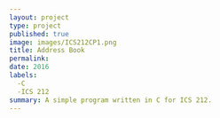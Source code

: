 ```yaml
---
layout: project
type: project
published: true
image: images/ICS212CP1.png
title: Address Book
permalink:
date: 2016
labels: 
  -C
  -ICS 212
summary: A simple program written in C for ICS 212.
---
```

